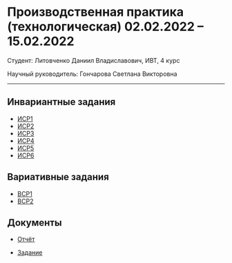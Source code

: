 # Производственная практика (технологическая) 02.02.2022 – 15.02.2022

Студент: Литовченко Даниил Владиславович, ИВТ, 4 курс

Научный руководитель: Гончарова Светлана Викторовна
___

## Инвариантные задания
* [ИСР1](https://github.com/DaniilLitvochenko/prediplom_pract/blob/main/%D0%9B%D0%B8%D1%82%D0%BE%D0%B2%D1%87%D0%B5%D0%BD%D0%BA%D0%BE%20%D0%94.%D0%92.%20%D0%98%D0%A1%D0%A01.docx)
* [ИСР2]()
* [ИСР3](https://github.com/DaniilLitvochenko/prediplom_pract/blob/main/%D0%9B%D0%B8%D1%82%D0%BE%D0%B2%D1%87%D0%B5%D0%BD%D0%BA%D0%BE%20%D0%94.%D0%92.%20%D0%98%D0%A1%D0%A03.doc)
* [ИСР4](https://github.com/DaniilLitvochenko/prediplom_pract/blob/main/%D0%9B%D0%B8%D1%82%D0%BE%D0%B2%D1%87%D0%B5%D0%BD%D0%BA%D0%BE%20%D0%94.%D0%92.%20%D0%98%D0%A1%D0%A04.png)
* [ИСР5](https://github.com/DaniilLitvochenko/prediplom_pract/blob/main/%D0%9B%D0%B8%D1%82%D0%BE%D0%B2%D1%87%D0%B5%D0%BD%D0%BA%D0%BE%20%D0%94.%D0%92.%20%D0%98%D0%A1%D0%A05.png)
* [ИСР6]()

## Вариативные задания

* [ВСР1]()
* [ВСР2]()

## Документы

* [Отчёт]()

* [Задание](https://github.com/DaniilLitvochenko/prediplom_pract/blob/main/%D0%B7%D0%B0%D0%B4%D0%B0%D0%BD%D0%B8%D0%B5%20%D0%BD%D0%B0%20%D0%BF%D1%80%D0%B0%D0%BA%D1%82%D0%B8%D0%BA%D1%83.docx)


